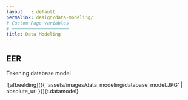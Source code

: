 ```yaml
---
layout   : default
permalink: design/data-modeling/
# Custom Page Variables
# ─────────────────────
title: Data Modeling
---
```


EER
---

Tekening database model

![afbeelding]({{ 'assets/images/data_modeling/database_model.JPG' | absolute_url }}){:.datamodel}
